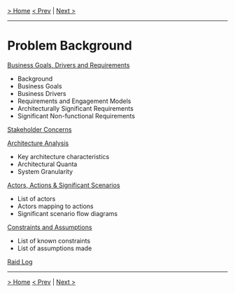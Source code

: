 [&gt; Home](../README.md)
[&lt; Prev](../Glossary.md)  |  [Next &gt;](1.1.BusinessGoalsDriversAndRequirements.md)

---

# Problem Background

[Business Goals, Drivers and Requirements](1.1.BusinessGoalsDriversAndRequirements.md)

* Background
* Business Goals
* Business Drivers
* Requirements and Engagement Models
* Architecturally Significant Requirements
* Significant Non-functional Requirements

[Stakeholder Concerns](StakeholderConcerns.md)

[Architecture Analysis](ArchitectureAnalysis.md)

- Key architecture characteristics
- Architectural Quanta
- System Granularity

[Actors, Actions &amp; Significant Scenarios](ActorsActionsAndSignificantScenarios.md)

* List of actors
* Actors mapping to actions
* Significant scenario flow diagrams

[Constraints and Assumptions](ConstraintsAndAssumptions.md)

* List of known constraints
* List of assumptions made

[Raid Log](RAID.md)

---

[&gt; Home](../README.md)
[&lt; Prev](../Glossary.md)  |  [Next &gt;](1.1.BusinessGoalsDriversAndRequirements.md)
